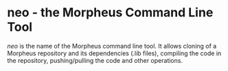 # neo - the Morpheus Command Line Tool

*neo* is the name of the Morpheus command line tool.
It allows cloning of a Morpheus repository and its dependencies (.lib files), compiling the code in the repository, pushing/pulling the code and other operations.